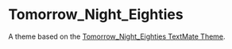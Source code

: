 # Tomorrow_Night_Eighties

A theme based on the [Tomorrow_Night_Eighties TextMate Theme](http://colorsublime.com/theme/Tomorrow_Night_Eighties).
